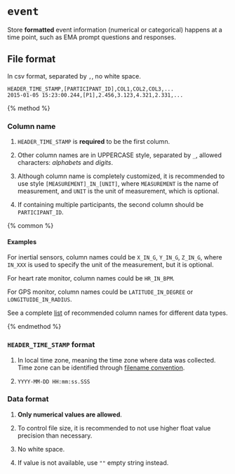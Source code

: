 # `event`

Store **formatted** event information (numerical or categorical) happens at a time point, such as EMA prompt questions and responses.

## File format

In csv format, separated by `,`, no white space.

```
HEADER_TIME_STAMP,[PARTICIPANT_ID],COL1,COL2,COL3,...
2015-01-05 15:23:00.244,[P1],2.456,3.123,4.321,2.331,...
```



{% method %}



### Column name



1. `HEADER_TIME_STAMP` is **required** to be the first column.



2. Other column names are in UPPERCASE style, separated by `_`, allowed characters: *alphabets* and *digits*.



3. Although column name is completely customized, it is recommended to use style `[MEASUREMENT]_IN_[UNIT]`, where `MEASUREMENT` is the name of measurement, and `UNIT` is the unit of measurement, which is optional.



3. If containing multiple participants, the second column should be `PARTICIPANT_ID`.



{% common %}

#### Examples



For inertial sensors, column names could be `X_IN_G`, `Y_IN_G`, `Z_IN_G`, where `IN_XXX` is used to specify the unit of the measurement, but it is optional.



For heart rate monitor, column names could be `HR_IN_BPM`.



For GPS monitor, column names could be `LATITUDE_IN_DEGREE` or `LONGITUIDE_IN_RADIUS`.



See a complete [list](#) of recommended column names for different data types.



{% endmethod %}



### `HEADER_TIME_STAMP` format



1. In local time zone, meaning the time zone where data was collected. Time zone can be identified through [filename convention](#).



2. `YYYY-MM-DD HH:mm:ss.SSS`



### Data format



1. **Only numerical values are allowed**.



2. To control file size, it is recommended to not use higher float value precision than necessary.



3. No white space.



4. If value is not available, use `""` empty string instead.




